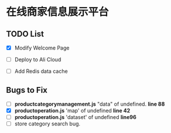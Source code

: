 # 在线商家信息展示平台

## TODO List


- [x] Modify Welcome Page
- [ ] Deploy to Ali Cloud
- [ ] Add Redis data cache





## Bugs to Fix

- [ ] **productcategorymanagement.js** "data" of undefined. **line 88**
- [x] **productoperation.js** 'map' of undefined **line 42**
- [ ] **productoperation.js** 'dataset' of undefined **line96**
- [ ] store category search bug.
